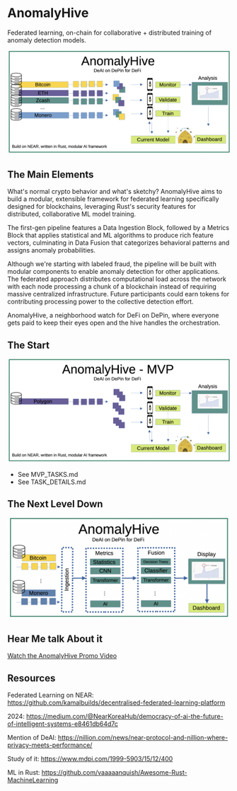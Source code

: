 # AnomalyHive
Federated learning, on-chain for collaborative + distributed training of anomaly detection models.

![AnomalyHive Architecture](docs/images/anomaly_hive_ov2.png)

## The Main Elements
What's normal crypto behavior and what's sketchy? AnomalyHive aims to build a modular, extensible framework for federated learning specifically designed for blockchains, leveraging Rust's security features for distributed, collaborative ML model training. 

The first-gen pipeline features a Data Ingestion Block, followed by a Metrics Block that applies statistical and ML algorithms to produce rich feature vectors, culminating in Data Fusion that categorizes behavioral patterns and assigns anomaly probabilities. 

Although we're starting with labeled fraud, the pipeline will be built with modular components to enable anomaly detection for other applications. The federated approach distributes computational load across the network with each node processing a chunk of a blockchain instead of requiring massive centralized infrastructure. Future participants could earn tokens for contributing processing power to the collective detection effort. 

AnomalyHive, a neighborhood watch for DeFi on DePin, where everyone gets paid to keep their eyes open and the hive handles the orchestration.

## The Start

![AnomalyHive Architecture](docs/images/anomaly_hive_MVP.png)

- See MVP_TASKS.md
- See TASK_DETAILS.md

## The Next Level Down 

![AnomalyHive Block Diagram](docs/images/anomaly_block_diagram.png)

## Hear Me talk About it

[Watch the AnomalyHive Promo Video](docs/AnomalyHive_promo_low.mp4)

## Resources
Federated Learning on NEAR: https://github.com/kamalbuilds/decentralised-federated-learning-platform

2024: https://medium.com/@NearKoreaHub/democracy-of-ai-the-future-of-intelligent-systems-e8461db64d7c

Mention of DeAI: https://nillion.com/news/near-protocol-and-nillion-where-privacy-meets-performance/

Study of it: https://www.mdpi.com/1999-5903/15/12/400

ML in Rust: https://github.com/vaaaaanquish/Awesome-Rust-MachineLearning
